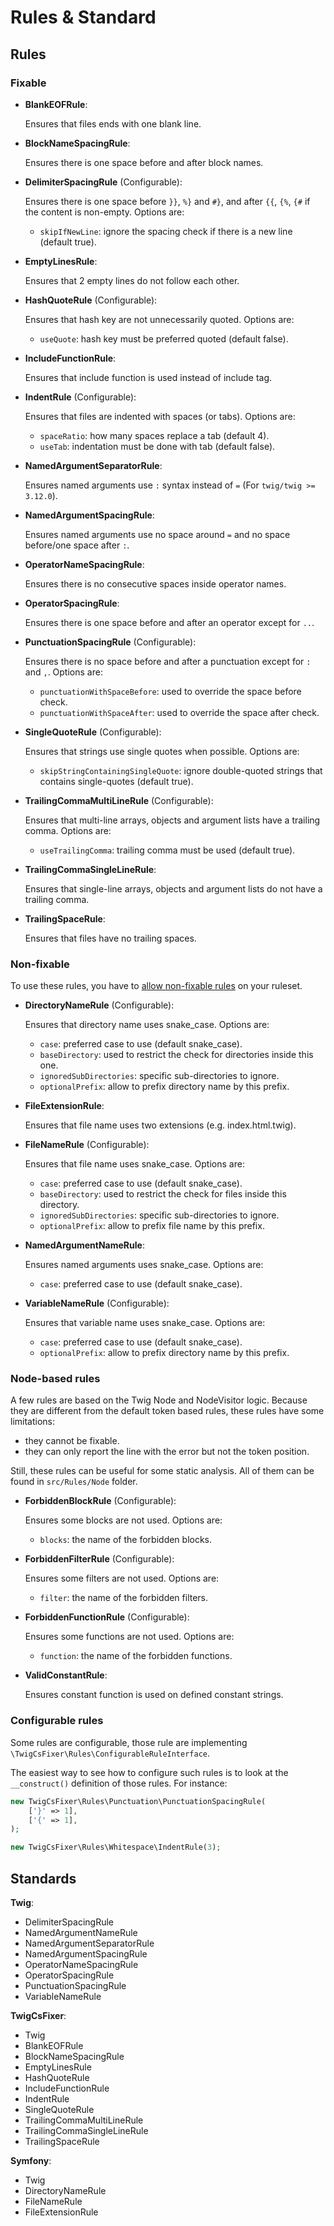 # Rules & Standard

## Rules

### Fixable

- **BlankEOFRule**:

  Ensures that files ends with one blank line.

- **BlockNameSpacingRule**:

  Ensures there is one space before and after block names.

- **DelimiterSpacingRule** (Configurable):

  Ensures there is one space before `}}`, `%}` and `#}`, and after `{{`, `{%`, `{#` if the content
  is non-empty. Options are:
    - `skipIfNewLine`: ignore the spacing check if there is a new line (default true).

- **EmptyLinesRule**:

  Ensures that 2 empty lines do not follow each other.

- **HashQuoteRule** (Configurable): 

  Ensures that hash key are not unnecessarily quoted. Options are:
    - `useQuote`: hash key must be preferred quoted (default false).

- **IncludeFunctionRule**:

  Ensures that include function is used instead of include tag.

- **IndentRule** (Configurable):

  Ensures that files are indented with spaces (or tabs). Options are:
    - `spaceRatio`: how many spaces replace a tab (default 4).
    - `useTab`: indentation must be done with tab (default false).

- **NamedArgumentSeparatorRule**:

  Ensures named arguments use `:` syntax instead of `=` (For `twig/twig >= 3.12.0`).

- **NamedArgumentSpacingRule**:

  Ensures named arguments use no space around `=` and no space before/one space after `:`.

- **OperatorNameSpacingRule**:

  Ensures there is no consecutive spaces inside operator names.

- **OperatorSpacingRule**:

  Ensures there is one space before and after an operator except for `..`.

- **PunctuationSpacingRule** (Configurable):

  Ensures there is no space before and after a punctuation except for `:` and `,`. Options are:
    - `punctuationWithSpaceBefore`: used to override the space before check.
    - `punctuationWithSpaceAfter`: used to override the space after check.

- **SingleQuoteRule** (Configurable):

  Ensures that strings use single quotes when possible. Options are:
    - `skipStringContainingSingleQuote`: ignore double-quoted strings that contains single-quotes (default true).

- **TrailingCommaMultiLineRule** (Configurable):

  Ensures that multi-line arrays, objects and argument lists have a trailing comma. Options are:
    - `useTrailingComma`: trailing comma must be used (default true).

- **TrailingCommaSingleLineRule**: 

  Ensures that single-line arrays, objects and argument lists do not have a trailing comma.

- **TrailingSpaceRule**:

  Ensures that files have no trailing spaces.

### Non-fixable

To use these rules, you have to [allow non-fixable rules](configuration.md#non-fixable-rules) on your ruleset.

- **DirectoryNameRule** (Configurable):

  Ensures that directory name uses snake_case. Options are:
    - `case`: preferred case to use (default snake_case).
    - `baseDirectory`: used to restrict the check for directories inside this one.
    - `ignoredSubDirectories`: specific sub-directories to ignore.
    - `optionalPrefix`: allow to prefix directory name by this prefix.

- **FileExtensionRule**:

  Ensures that file name uses two extensions (e.g. index.html.twig).

- **FileNameRule** (Configurable):

  Ensures that file name uses snake_case. Options are:
    - `case`: preferred case to use (default snake_case).
    - `baseDirectory`: used to restrict the check for files inside this directory.
    - `ignoredSubDirectories`: specific sub-directories to ignore.
    - `optionalPrefix`: allow to prefix file name by this prefix.

- **NamedArgumentNameRule**:

  Ensures named arguments uses snake_case. Options are:
    - `case`: preferred case to use (default snake_case).

- **VariableNameRule** (Configurable):

  Ensures that variable name uses snake_case. Options are:
    - `case`: preferred case to use (default snake_case).
    - `optionalPrefix`: allow to prefix directory name by this prefix.

### Node-based rules

A few rules are based on the Twig Node and NodeVisitor logic. Because they are
different from the default token based rules, these rules have some limitations:
- they cannot be fixable.
- they can only report the line with the error but not the token position.

Still, these rules can be useful for some static analysis.
All of them can be found in `src/Rules/Node` folder.

- **ForbiddenBlockRule** (Configurable):

  Ensures some blocks are not used. Options are:
    - `blocks`: the name of the forbidden blocks.

- **ForbiddenFilterRule** (Configurable):

  Ensures some filters are not used. Options are:
    - `filter`: the name of the forbidden filters.

- **ForbiddenFunctionRule** (Configurable):

  Ensures some functions are not used. Options are:
    - `function`: the name of the forbidden functions.

- **ValidConstantRule**:

  Ensures constant function is used on defined constant strings.

### Configurable rules

Some rules are configurable, those rule are implementing `\TwigCsFixer\Rules\ConfigurableRuleInterface`.

The easiest way to see how to configure such rules is to look at the `__construct()` definition
of those rules. For instance:
```php
new TwigCsFixer\Rules\Punctuation\PunctuationSpacingRule(
    ['}' => 1],
    ['{' => 1],
);

new TwigCsFixer\Rules\Whitespace\IndentRule(3);
```

## Standards

**Twig**:
- DelimiterSpacingRule
- NamedArgumentNameRule
- NamedArgumentSeparatorRule
- NamedArgumentSpacingRule
- OperatorNameSpacingRule
- OperatorSpacingRule
- PunctuationSpacingRule
- VariableNameRule

**TwigCsFixer**:
- Twig
- BlankEOFRule
- BlockNameSpacingRule
- EmptyLinesRule
- HashQuoteRule
- IncludeFunctionRule
- IndentRule
- SingleQuoteRule
- TrailingCommaMultiLineRule
- TrailingCommaSingleLineRule
- TrailingSpaceRule

**Symfony**:
- Twig
- DirectoryNameRule
- FileNameRule
- FileExtensionRule
